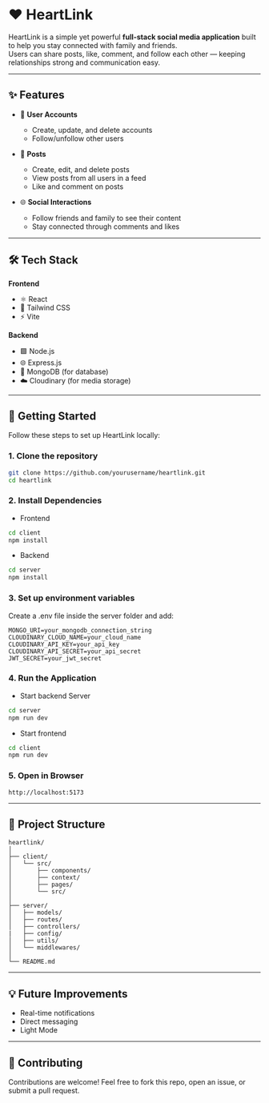 # ❤️ HeartLink

HeartLink is a simple yet powerful **full-stack social media application** built to help you stay connected with family and friends.  
Users can share posts, like, comment, and follow each other — keeping relationships strong and communication easy.

---

## ✨ Features

- 👤 **User Accounts**
  - Create, update, and delete accounts  
  - Follow/unfollow other users  

- 📝 **Posts**
  - Create, edit, and delete posts  
  - View posts from all users in a feed  
  - Like and comment on posts  

- 🌐 **Social Interactions**
  - Follow friends and family to see their content  
  - Stay connected through comments and likes  

---

## 🛠️ Tech Stack

**Frontend**  
- ⚛️ React  
- 🎨 Tailwind CSS  
- ⚡ Vite  

**Backend**  
- 🟩 Node.js  
- 🌐 Express.js  
- 🍃 MongoDB (for database)  
- ☁️ Cloudinary (for media storage)  

---

## 🚀 Getting Started

Follow these steps to set up HeartLink locally:

### 1. Clone the repository
```bash
git clone https://github.com/yourusername/heartlink.git
cd heartlink
```

### 2. Install Dependencies

- Frontend
```bash
cd client
npm install
```

- Backend
```bash
cd server
npm install
```

### 3. Set up environment variables
Create a .env file inside the server folder and add:

```
MONGO_URI=your_mongodb_connection_string
CLOUDINARY_CLOUD_NAME=your_cloud_name
CLOUDINARY_API_KEY=your_api_key
CLOUDINARY_API_SECRET=your_api_secret
JWT_SECRET=your_jwt_secret
```

### 4. Run the Application
- Start backend Server
```bash
cd server
npm run dev
```

- Start frontend
```bash
cd client
npm run dev
```

### 5. Open in Browser

```
http://localhost:5173
```

---

## 📂 Project Structure

```
heartlink/
│
├── client/            
│   └── src/
│       ├── components/
│       ├── context/
│       ├── pages/
│       └── src/
│
├── server/            
│   ├── models/
│   ├── routes/
│   ├── controllers/
|   ├── config/
│   ├── utils/
│   └── middlewares/
│
└── README.md
```

---

## 💡 Future Improvements

- Real-time notifications
- Direct messaging
- Light Mode

---

## 🤝 Contributing

Contributions are welcome! Feel free to fork this repo, open an issue, or submit a pull request.


